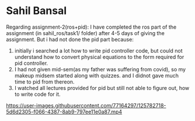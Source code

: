 # Sahil Bansal
Regarding assignment-2(ros+pid):
I have completed the ros part of the assignment (in sahil_ros/task1/ folder) after 4-5 days of giving the assignment.
But i had not done the pid part because:
1) initially i searched a lot how to write pid controller code, but could not understand how to convert physical equations to the form required for pid controller.
2) I had not given mid-sem(as my father was suffering from covid), so my makeup midsem started along with quizzes. and I didnot gave much time to pid from thereon.
3) I watched all lectures provided for pid but still not able to figure out, how to write code for it.


https://user-images.githubusercontent.com/77164297/125782718-5d6d2305-f066-4387-8ab9-797ee11e0a87.mp4

